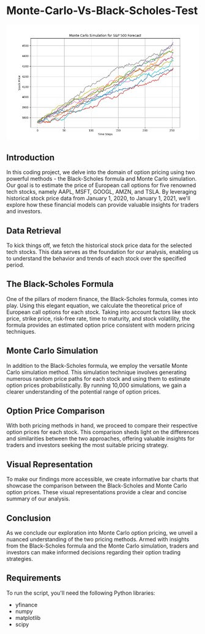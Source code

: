 # Monte-Carlo-Vs-Black-Scholes-Test

 ![Monte Carlo](Monte%20Carlo%20vs%20Black-Scholes/plot.png)


## Introduction

In this coding project, we delve into the domain of option pricing using two powerful methods - the Black-Scholes formula and Monte Carlo simulation. Our goal is to estimate the price of European call options for five renowned tech stocks, namely AAPL, MSFT, GOOGL, AMZN, and TSLA. By leveraging historical stock price data from January 1, 2020, to January 1, 2021, we'll explore how these financial models can provide valuable insights for traders and investors.

## Data Retrieval

To kick things off, we fetch the historical stock price data for the selected tech stocks. This data serves as the foundation for our analysis, enabling us to understand the behavior and trends of each stock over the specified period. 

## The Black-Scholes Formula

One of the pillars of modern finance, the Black-Scholes formula, comes into play. Using this elegant equation, we calculate the theoretical price of European call options for each stock. Taking into account factors like stock price, strike price, risk-free rate, time to maturity, and stock volatility, the formula provides an estimated option price consistent with modern pricing techniques.

## Monte Carlo Simulation

In addition to the Black-Scholes formula, we employ the versatile Monte Carlo simulation method. This simulation technique involves generating numerous random price paths for each stock and using them to estimate option prices probabilistically. By running 10,000 simulations, we gain a clearer understanding of the potential range of option prices.

## Option Price Comparison

With both pricing methods in hand, we proceed to compare their respective option prices for each stock. This comparison sheds light on the differences and similarities between the two approaches, offering valuable insights for traders and investors seeking the most suitable pricing strategy.

## Visual Representation

To make our findings more accessible, we create informative bar charts that showcase the comparison between the Black-Scholes and Monte Carlo option prices. These visual representations provide a clear and concise summary of our analysis.

## Conclusion

As we conclude our exploration into Monte Carlo option pricing, we unveil a nuanced understanding of the two pricing methods. Armed with insights from the Black-Scholes formula and the Monte Carlo simulation, traders and investors can make informed decisions regarding their option trading strategies.

## Requirements

To run the script, you'll need the following Python libraries:
- yfinance
- numpy
- matplotlib
- scipy


